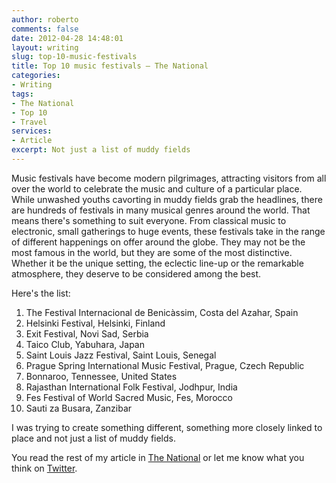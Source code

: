 ```yaml
---
author: roberto
comments: false
date: 2012-04-28 14:48:01
layout: writing
slug: top-10-music-festivals
title: Top 10 music festivals – The National
categories:
- Writing
tags:
- The National
- Top 10
- Travel
services:
- Article
excerpt: Not just a list of muddy fields
---
```


<span class="firstcharacter">M</span>usic festivals have become modern pilgrimages, attracting visitors from all over the world to celebrate the music and culture of a particular place. While unwashed youths cavorting in muddy fields grab the headlines, there are hundreds of festivals in many musical genres around the world. That means there's something to suit everyone. From classical music to electronic, small gatherings to huge events, these festivals take in the range of different happenings on offer around the globe. They may not be the most famous in the world, but they are some of the most distinctive. Whether it be the unique setting, the eclectic line-up or the remarkable atmosphere, they deserve to be considered among the best.

Here's the list:

1. The Festival Internacional de Benicàssim, Costa del Azahar, Spain
2. Helsinki Festival, Helsinki, Finland
3. Exit Festival, Novi Sad, Serbia
4. Taico Club, Yabuhara, Japan
5. Saint Louis Jazz Festival, Saint Louis, Senegal
6. Prague Spring International Music Festival, Prague, Czech Republic
7. Bonnaroo, Tennessee, United States
8. Rajasthan International Folk Festival, Jodhpur, India
9. Fes Festival of World Sacred Music, Fes, Morocco
10. Sauti za Busara, Zanzibar

I was trying to create something different, something more closely linked to place and not just a list of muddy fields.

You read the rest of my article in [The National](http://www.thenational.ae/lifestyle/travel/top-10-music-festivals#full) or let me know what you think on [Twitter](https://twitter.com/#!/robertocarroll).
